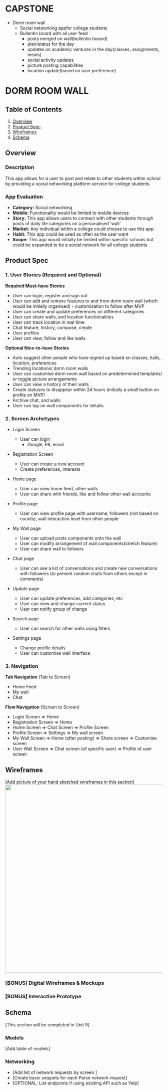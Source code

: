 # CAPSTONE

- Dorm room wall
    - Social networking appfor college students
    - Bullentin board with all user feed
        - posts merged on wall(bullentin borard)
        - plan/status for the day
        - updates on academic ventures in the day(classes, assignments, meals)
        - social activity updates
        - picture posting capabilities
        - location update(based on user preference)
        

# DORM ROOM WALL

## Table of Contents
1. [Overview](#Overview)
1. [Product Spec](#Product-Spec)
1. [Wireframes](#Wireframes)
2. [Schema](#Schema)

## Overview
### Description
This app allows for a user to post and relate to other students within school by providing a social networking platform service for college students.

### App Evaluation
- **Category:** Social networking
- **Mobile:** Functionality would be limited to mobile devices
- **Story:** This app allows users to connect with other students through posts of daily life categories on a personalised 'wall'
- **Market:** Any individual within a college could choose to use this app
- **Habit:** This app could be used as often as the user want
- **Scope:** This app would initially be limited within specific schools but could be expanded to be a social network for all college students

## Product Spec

### 1. User Stories (Required and Optional)

**Required Must-have Stories**

* User can login, register and sign out
* User can add and remove features to and from  dorm room wall (which would be initially organised) - customization to follow after MVP
* User can create and update preferences on different categories
* User can share walls, and location functionalities
* User can track location in real time
* Chat feature, history, compose, create
* User profiles
* User can view, follow and like walls

**Optional Nice-to-have Stories**

* Auto suggest other people who have signed up based on classes, halls, location, preferences
* Trending locations/ dorm room walls
* User can customise dorm room wall based on predetermined templates/ or toggle picture arrangements
* User can view a history of their walls
* Create statuses to disappear within 24 hours (initially a small button on profile on MVP)
* Archive chat, and walls
* User can tap on wall components for details

### 2. Screen Archetypes

* Login Screen
   * User can login
       * Google, FB, email
* Registration Screen
   * User can create a new account
   * Create preferences, interests

* Home page
    * User can view home feed, other walls
    * User can share with friends, like and follow other wall accounts

* Profile page
    * User can view profile page with username, followers (not based on counts), wall interaction level from other people

* My Wall page
    * User can upload posts components onto the wall
    * User can modify arrangement of wall components(stretch feature)
    * User can share wall to follwers

* Chat page
    * User can see a list of conversations and create new conversations with followers (to prevent random chats from others except in comments)

* Update page
    * User can update preferences, add categories, etc
    * User can view and change current status
    * User can notify group of change 

* Search page
    * User can search for other walls using filters
    
* Settings page
    * Change profile details
    * User can customise wall interface


### 3. Navigation

**Tab Navigation** (Tab to Screen)

* Home Feed
* My wall
* Chat

**Flow Navigation** (Screen to Screen)

* Login Screen
    => Home
* Registration Screen
    => Home
* Home Screen
    => Chat Screen
    => Profile Screen
* Profile Screen
    => Settings 
    => My wall screen
* My Wall Screen
    => Home (after posting)
    => Share screen
    => Customise screen
* User Wall Screen
    => Chat screen (of specific user)
    => Profile of user screen
    


## Wireframes
[Add picture of your hand sketched wireframes in this section]
<img src="https://imgur.com/9olLrSD.png" width=600>

### [BONUS] Digital Wireframes & Mockups

### [BONUS] Interactive Prototype

## Schema 
[This section will be completed in Unit 9]
### Models
[Add table of models]
### Networking
- [Add list of network requests by screen ]
- [Create basic snippets for each Parse network request]
- [OPTIONAL: List endpoints if using existing API such as Yelp]
 
